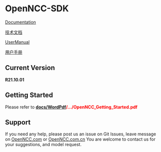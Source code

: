 # OpenNCC-SDK

[Documentation](https://eyecloudai.github.io/openncc)

[技术文档](https://eyecloudai.github.io/openncc/ch)

[UserManual](https://github.com/EyecloudAi/openncc/blob/master/docs/WordPdf/en/OpenNCC_UserManual_En.pdf)

[用户手册](https://gitee.com/eyecloud/openncc/blob/master/docs/WordPdf/ch/OpenNCC_UserManual_Ch.pdf)

## Current Version

**R21.10.01**

## Getting Started

Please refer to <font color="red">**[docs/WordPdf](docs/WordPdf)/.../OpenNCC_Getting_Started.pdf**</font>

## Support

If you need any help, please post us an issue on Git Issues, leave message on [OpenNCC.com](https://www.openncc.com) or [OpenNCC.com.cn](https://www.openncc.com.cn)
You are welcome to contact us for your suggestions, and model request.
